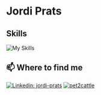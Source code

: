 # Jordi Prats

## Skills

![My Skills](https://skillicons.dev/icons?i=kubernetes,go,py,ts,linux,aws,mysql,postgres&theme=light)

## 📫 Where to find me

[![Linkedin: jordi-prats](https://img.shields.io/badge/-JordiPrats-blue?style=plastic&logo=Linkedin&logoColor=white&link=https://www.linkedin.com/in/jordipratscatala/)](https://www.linkedin.com/in/jordipratscatala/)
[![pet2cattle](https://img.shields.io/badge/-pet2cattle-blue?style=plastic&logo=Kubernetes&logoColor=white&link=https://pet2cattle.com)](https://pet2cattle.com)
